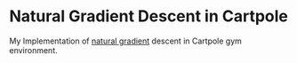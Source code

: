# Natural Gradient Descent in Cartpole 
My Implementation of [natural gradient](https://journals.aps.org/prl/abstract/10.1103/PhysRevLett.81.5461) descent in Cartpole gym environment. 
